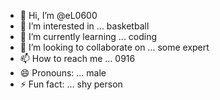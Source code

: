- 👋 Hi, I’m @eL0600
- 👀 I’m interested in ... basketball
- 🌱 I’m currently learning ... coding
- 💞️ I’m looking to collaborate on ... some expert
- 📫 How to reach me ... 0916
- 😄 Pronouns: ... male
- ⚡ Fun fact: ... shy person

<!---
eL0600/eL0600 is a ✨ special ✨ repository because its `README.md` (this file) appears on your GitHub profile.
You can click the Preview link to take a look at your changes.
--->
